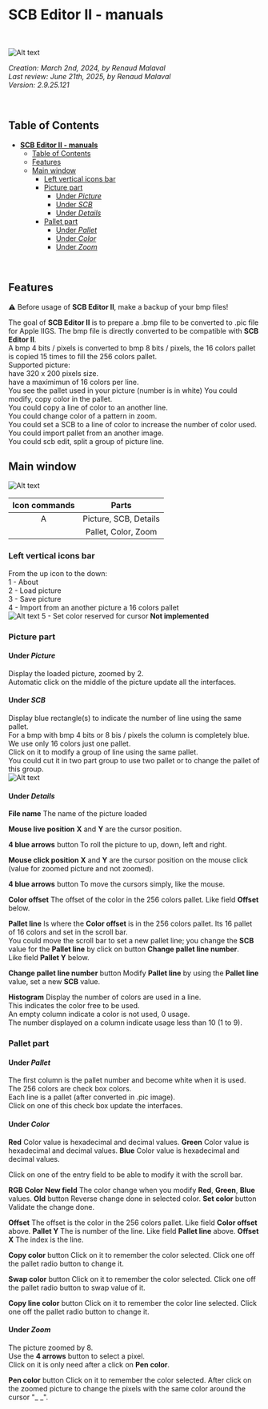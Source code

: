 # **SCB Editor II - manuals**

&nbsp;

![Alt text](appIcon_T_256x256.png "scbeditor2")

_Creation: March 2nd, 2024, by Renaud Malaval_  
_Last review: June 21th, 2025, by Renaud Malaval_  
_Version: 2.9.25.121_

&nbsp;

## Table of Contents

- [**SCB Editor II - manuals**](#scb-editor-ii---manuals)
  - [Table of Contents](#table-of-contents)
  - [Features](#features)
  - [Main window](#main-window)
    - [Left vertical icons bar](#left-vertical-icons-bar)
    - [Picture part](#picture-part)
      - [Under _Picture_](#under-picture)
      - [Under _SCB_](#under-scb)
      - [Under _Details_](#under-details)
    - [Pallet part](#pallet-part)
      - [Under _Pallet_](#under-pallet)
      - [Under _Color_](#under-color)
      - [Under _Zoom_](#under-zoom)

&nbsp;

## Features

:warning: Before usage of **SCB Editor II**, make a backup of your bmp files!

The goal of **SCB Editor II** is to prepare a .bmp file to be converted to .pic file for Apple IIGS.
The bmp file is directly converted to be compatible with **SCB Editor II**.  
A bmp 4 bits / pixels is converted to bmp 8 bits / pixels, the 16 colors pallet is copied 15 times to fill the 256 colors pallet.  
Supported picture:  
  have 320 x 200 pixels size.  
  have a maximimun of 16 colors per line.  
You see the pallet used in your picture (number is in white)
You could modify, copy color in the pallet.  
You could copy a line of color to an another line.  
You could change color of a pattern in zoom.  
You could set a SCB to a line of color to increase the number of color used.  
You could import pallet from an another image.  
You could scb edit, split a group of picture line.  

## Main window

![Alt text](presentation.png "scbeditor2")

| Icon commands | Parts                 |
|:-------------:|:---------------------:|
| A             | Picture, SCB, Details |
|               | Pallet, Color, Zoom   |

### Left vertical icons bar

From the up icon to the down:  
  1 - About  
  2 - Load picture  
  3 - Save picture  
  4 - Import from an another picture a 16 colors pallet  
![Alt text](importer_pallet.png "import pallet of 16 color from an another picture")
  5 - Set color reserved for cursor **Not implemented**  

### Picture part

#### Under _Picture_

Display the loaded picture, zoomed by 2.  
Automatic click on the middle of the picture update all the interfaces.

#### Under _SCB_

Display blue rectangle(s) to indicate the number of line using the same pallet.  
For a bmp with bmp 4 bits or 8 bis / pixels the column is completely blue. We use only 16 colors just one pallet.  
Click on it to modify a group of line using the same pallet.  
You could cut it in two part group to use two pallet or to change the pallet of this group.  
![Alt text](change_scb.png "Change pallet usable by line scb")

#### Under _Details_

**File name**
  The name of the picture loaded

**Mouse live position**
  **X** and **Y** are the cursor position.

**4 blue arrows** button
  To roll the picture to up, down, left and right.
  
**Mouse click position**
  **X** and **Y** are the cursor position on the mouse click (value for zoomed picture and not zoomed).

**4 blue arrows** button
  To move the cursors simply, like the mouse.

**Color offset**
  The offset of the color in the 256 colors pallet. Like field **Offset** below.

**Pallet line**
  Is where the **Color offset** is in the 256 colors pallet. Its 16 pallet of 16 colors and set in the scroll bar.  
  You could move the scroll bar to set a new pallet line; you change the **SCB** value for the **Pallet line** by click on button **Change pallet line number**.  
  Like field **Pallet Y** below.

**Change pallet line number** button
  Modify **Pallet line** by using the **Pallet line** value, set a new **SCB** value.

**Histogram**
  Display the number of colors are used in a line.  
  This indicates the color free to be used.  
  An empty column indicate a color is not used, 0 usage.  
  The number displayed on a column indicate usage less than 10 (1 to 9).

### Pallet part

#### Under _Pallet_

  The first column is the pallet number and become white when it is used.  
  The 256 colors are check box colors.  
  Each line is a pallet (after converted in .pic image).  
  Click on one of this check box update the interfaces.

#### Under _Color_

  **Red**
    Color value is hexadecimal and decimal values.
  **Green**
    Color value is hexadecimal and decimal values.
  **Blue**
    Color value is hexadecimal and decimal values.

  Click on one of the entry field to be able to modify it with the scroll bar.

  **RGB Color**
    **New field**
      The color change when you modify **Red**, **Green**, **Blue** values.
    **Old** button
      Reverse change done in selected color.
    **Set color** button
      Validate the change done.

  **Offset**
    The offset is the color in the 256 colors pallet. Like field **Color offset** above.
  **Pallet Y**
    The is number of the line. Like field **Pallet line** above.
  **Offset X**
    The index is the line.

  **Copy color** button
    Click on it to remember the color selected. Click one off the pallet radio button to change it.

  **Swap color** button
    Click on it to remember the color selected. Click one off the pallet radio button to swap value of it.

  **Copy line color** button
    Click on it to remember the color line selected. Click one off the pallet radio button to change it.

#### Under _Zoom_

  The picture zoomed by 8.  
  Use the **4 arrows** button to select a pixel.  
  Click on it is only need after a click on **Pen color**.

  **Pen color** button
    Click on it to remember the color selected. After click on the zoomed picture to change the pixels with the same color around the cursor "_ _".
